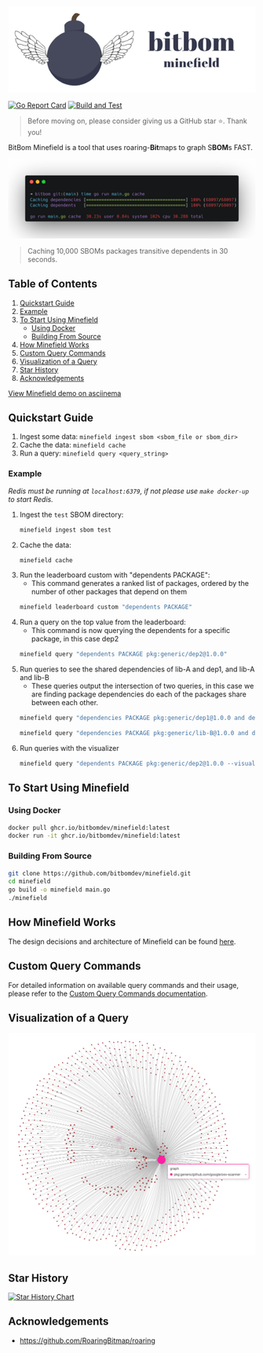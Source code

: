 <p align="center">
  <img src="images/bitbomLogoAndName.png" alt="BitBom Long Logo" >
</p>


[![Go Report Card](https://goreportcard.com/badge/github.com/bit-bom/minefield)](https://goreportcard.com/report/github.com/bit-bom/minefield)
[![Build and Test](https://github.com/bitbomdev/minefield/actions/workflows/build.yaml/badge.svg)](https://github.com/bitbomdev/minefield/actions/workflows/build.yaml)


>Before moving on, please consider giving us a GitHub star ⭐️. Thank you!

BitBom Minefield is a tool that uses roaring-**Bit**maps to graph S**BOM**s FAST.

![img.png](images/terminal.png)
> Caching 10,000 SBOMs packages transitive dependents in 30 seconds.
## Table of Contents

1. [Quickstart Guide](#quickstart-guide)
2. [Example](#example)
3. [To Start Using Minefield](#to-start-using-minefield)
   - [Using Docker](#using-docker)
   - [Building From Source](#building-from-source)
4. [How Minefield Works](#how-minefield-works)
5. [Custom Query Commands](#custom-query-commands)
6. [Visualization of a Query](#visualization-of-a-query)
7. [Star History](#star-history)
8. [Acknowledgements](#acknowledgements)


[View Minefield demo on asciinema](https://asciinema.org/a/674302)
## Quickstart Guide

1. Ingest some data: `minefield ingest sbom <sbom_file or sbom_dir>`
2. Cache the data: `minefield cache`
3. Run a query: `minefield query <query_string>`

### Example

_Redis must be running at `localhost:6379`, if not please use `make docker-up` to start Redis._
1. Ingest the `test` SBOM directory:
    ```sh
    minefield ingest sbom test
    ```
2. Cache the data:
    ```sh
    minefield cache
    ```
3. Run the leaderboard custom with "dependents PACKAGE":
   - This command generates a ranked list of packages, ordered by the number of other packages that depend on them
    ```sh
    minefield leaderboard custom "dependents PACKAGE"
    ```
4. Run a query on the top value from the leaderboard:
   - This command is now querying the dependents for a specific package, in this case dep2
    ```sh
    minefield query "dependents PACKAGE pkg:generic/dep2@1.0.0" 
    ```
5. Run queries to see the shared dependencies of lib-A and dep1, and lib-A and lib-B
   - These queries output the intersection of two queries, in this case we are finding package dependencies do each of the packages share between each other.
    ```sh
    minefield query "dependencies PACKAGE pkg:generic/dep1@1.0.0 and dependencies PACKAGE pkg:generic/lib-A@1.0.0" 
    ```
    ```sh
    minefield query "dependencies PACKAGE pkg:generic/lib-B@1.0.0 and dependencies PACKAGE pkg:generic/lib-A@1.0.0" 
    ```
6. Run queries with the visualizer
     ```sh
    minefield query "dependents PACKAGE pkg:generic/dep2@1.0.0 --visualize" 
    ```

## To Start Using Minefield

### Using Docker

```sh
docker pull ghcr.io/bitbomdev/minefield:latest
docker run -it ghcr.io/bitbomdev/minefield:latest
```

### Building From Source

```sh
git clone https://github.com/bitbomdev/minefield.git
cd minefield
go build -o minefield main.go
./minefield
```

## How Minefield Works

The design decisions and architecture of Minefield can be found [here](docs/bitbom.pdf).

## Custom Query Commands

For detailed information on available query commands and their usage, please refer to the [Custom Query Commands documentation](docs/customQueryCommands.md).

## Visualization of a Query

![img.png](images/img.png)

## Star History

[![Star History Chart](https://api.star-history.com/svg?repos=bitbomdev/minefield&type=Date)](https://star-history.com/#bitbomdev/minefield&Date)
## Acknowledgements

- https://github.com/RoaringBitmap/roaring
